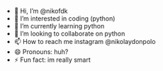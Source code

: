 - 👋 Hi, I’m @nikofdk
- 👀 I’m interested in coding (python)
- 🌱 I’m currently learning python
- 💞️ I’m looking to collaborate on python
- 📫 How to reach me instagram @nikolaydonpolo
- 😄 Pronouns: huh?
- ⚡ Fun fact: im really smart

<!---
nikofdk/nikofdk is a ✨ special ✨ repository because its `README.md` (this file) appears on your GitHub profile.
You can click the Preview link to take a look at your changes.
--->
